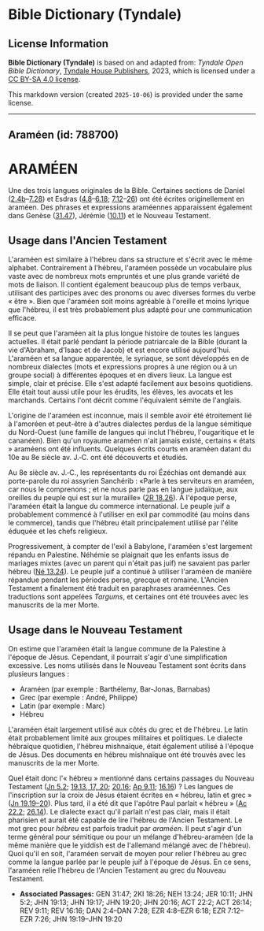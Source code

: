 # Bible Dictionary (Tyndale)

## License Information

**Bible Dictionary (Tyndale)** is based on and adapted from: _Tyndale Open Bible Dictionary_, [Tyndale House Publishers](https://tyndaleopenresources.com/), 2023, which is licensed under a [CC BY-SA 4.0 license](https://creativecommons.org/licenses/by-sa/4.0/legalcode.en).

This markdown version (created `2025-10-06`) is provided under the same license.



--------------------------------

## Araméen (id: 788700)

ARAMÉEN
=======

Une des trois langues originales de la Bible. Certaines sections de Daniel ([2\.4b](https://ref.ly/Dan2:4-Dan7:28)–[7\.28](https://ref.ly/Dan2:4-Dan7:28)) et Esdras ([4\.8](https://ref.ly/Ezra4:8-Ezra6:18)–[6\.18](https://ref.ly/Ezra4:8-Ezra6:18); [7\.12](https://ref.ly/Ezra7:12-Ezra7:26)–[26](https://ref.ly/Ezra7:12-Ezra7:26)) ont été écrites originellement en araméen. Des phrases et expressions araméennes apparaissent également dans Genèse ([31\.47](https://ref.ly/Gen31:47)), Jérémie ([10\.11](https://ref.ly/Jer10:11)) et le Nouveau Testament.

Usage dans l'Ancien Testament
-----------------------------

L'araméen est similaire à l'hébreu dans sa structure et s'écrit avec le même alphabet. Contrairement à l'hébreu, l'araméen possède un vocabulaire plus vaste avec de nombreux mots empruntés et une plus grande variété de mots de liaison. Il contient également beaucoup plus de temps verbaux, utilisant des participes avec des pronoms ou avec diverses formes du verbe « être ». Bien que l'araméen soit moins agréable à l'oreille et moins lyrique que l'hébreu, il est très probablement plus adapté pour une communication efficace.

Il se peut que l'araméen ait la plus longue histoire de toutes les langues actuelles. Il était parlé pendant la période patriarcale de la Bible (durant la vie d'Abraham, d'Isaac et de Jacob) et est encore utilisé aujourd'hui. L'araméen et sa langue apparentée, le syriaque, se sont développés en de nombreux dialectes (mots et expressions propres à une région ou à un groupe social) à différentes époques et en divers lieux. La langue est simple, clair et précise. Elle s'est adapté facilement aux besoins quotidiens. Elle était tout aussi utile pour les érudits, les élèves, les avocats et les marchands. Certains l'ont décrit comme l'équivalent sémite de l'anglais.

L'origine de l'araméen est inconnue, mais il semble avoir été étroitement lié à l'amoréen et peut\-être à d'autres dialectes perdus de la langue sémitique du Nord\-Ouest (une famille de langues qui inclut l'hébreu, l'ougaritique et le cananéen). Bien qu'un royaume araméen n'ait jamais existé, certains « états » araméens ont été influents. Quelques écrits courts en araméen datant du 10e au 8e siècle av. J.‑C. ont été découverts et étudiés.

Au 8e siècle av. J.‑C., les représentants du roi Ézéchias ont demandé aux porte\-parole du roi assyrien Sanchérib : «Parle à tes serviteurs en araméen, car nous le comprenons ; et ne nous parle pas en langue judaïque, aux oreilles du peuple qui est sur la muraille» ([2R 18\.26](https://ref.ly/2Kgs18:26)). À l'époque perse, l'araméen était la langue du commerce international. Le peuple juif a probablement commencé à l'utiliser en exil par commodité (au moins dans le commerce), tandis que l'hébreu était principalement utilisé par l'élite éduquée et les chefs religieux.

Progressivement, à compter de l'exil à Babylone, l'araméen s'est largement répandu en Palestine. Néhémie se plaignait que les enfants issus de mariages mixtes (avec un parent qui n'était pas juif) ne savaient pas parler hébreu ([Né 13\.24](https://ref.ly/Neh13:24)). Le peuple juif a continué à utiliser l'araméen de manière répandue pendant les périodes perse, grecque et romaine. L'Ancien Testament a finalement été traduit en paraphrases araméennes. Ces traductions sont appelées *Targums*, et certaines ont été trouvées avec les manuscrits de la mer Morte.

Usage dans le Nouveau Testament
-------------------------------

On estime que l'araméen était la langue commune de la Palestine à l'époque de Jésus. Cependant, il pourrait s'agir d'une simplification excessive. Les noms utilisés dans le Nouveau Testament sont écrits dans plusieurs langues :

* Araméen (par exemple : Barthélemy, Bar\-Jonas, Barnabas)
* Grec (par exemple : André, Philippe)
* Latin (par exemple : Marc)
* Hébreu

L'araméen était largement utilisé aux côtés du grec et de l'hébreu. Le latin était probablement limité aux groupes militaires et politiques. Le dialecte hébraïque quotidien, l'hébreu mishnaïque, était également utilisé à l'époque de Jésus. Des documents en hébreu mishnaïque ont été trouvés avec les manuscrits de la mer Morte.

Quel était donc l'« hébreu » mentionné dans certains passages du Nouveau Testament ([Jn 5\.2](https://ref.ly/John5:2); [19\.13, 17, 20](https://ref.ly/John19:13,John19:17,John19:20); [20\.16](https://ref.ly/John20:16); [Ap 9\.11](https://ref.ly/Rev9:11); [16\.16](https://ref.ly/Rev16:16)) ? Les langues de l'inscription sur la croix de Jésus étaient écrites en « hébreu, latin et grec » ([Jn 19\.19–20](https://ref.ly/John19:19-John19:20)). Plus tard, il a été dit que l'apôtre Paul parlait « hébreu » ([Ac 22\.2](https://ref.ly/Acts22:2); [26\.14](https://ref.ly/Acts26:14)). Le dialecte exact qu'il parlait n'est pas clair, mais il était pharisien et aurait été capable de lire l'hébreu de l'Ancien Testament. Le mot grec pour *hébreu* est parfois traduit par *araméen*. Il peut s'agir d'un terme général pour sémitique ou pour un mélange d'hébreu\-araméen (de la même manière que le yiddish est de l'allemand mélangé avec de l'hébreu). Quoi qu'il en soit, l'araméen servait de moyen pour relier l'hébreu au grec comme la langue parlée par le peuple juif à l'époque de Jésus. En ce sens, l'araméen relie l'hébreu de l'Ancien Testament au grec du Nouveau Testament.

* **Associated Passages:** GEN 31:47; 2KI 18:26; NEH 13:24; JER 10:11; JHN 5:2; JHN 19:13; JHN 19:17; JHN 19:20; JHN 20:16; ACT 22:2; ACT 26:14; REV 9:11; REV 16:16; DAN 2:4–DAN 7:28; EZR 4:8–EZR 6:18; EZR 7:12–EZR 7:26; JHN 19:19–JHN 19:20

